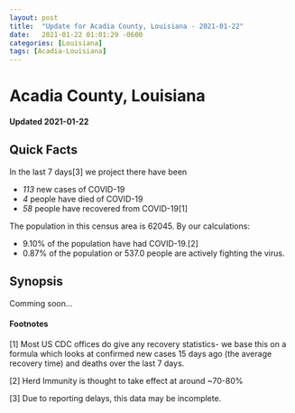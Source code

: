 ```yaml
---
layout: post
title:  "Update for Acadia County, Louisiana - 2021-01-22"
date:   2021-01-22 01:01:29 -0600
categories: [Louisiana]
tags: [Acadia-Louisiana]
---
```


# Acadia County, Louisiana
#### Updated 2021-01-22

## Quick Facts

In the last 7 days[3] we project there have been
- *113* new cases of COVID-19
- *4* people have died of COVID-19
- *58* people have recovered from COVID-19[1]

The population in this census area is 62045. By our calculations:
- 9.10% of the population have had COVID-19.[2]
- 0.87% of the population or 537.0 people are actively fighting the virus.

## Synopsis

Comming soon...


#### Footnotes

[1] Most US CDC offices do give any recovery statistics- we base this on a formula which looks at confirmed new cases
15 days ago (the average recovery time) and deaths over the last 7 days.

[2] Herd Immunity is thought to take effect at around ~70-80%

[3] Due to reporting delays, this data may be incomplete.
 
    